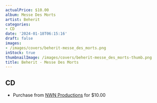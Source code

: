 ```yaml
---
actualPrice: $10.00
album: Messe Des Morts
artist: Beherit
categories:
- CD
date: '2024-01-18T06:15:16'
draft: false
images:
- /images/covers/beherit-messe_des_morts.png
inStock: true
thumbnailImage: /images/covers/beherit-messe_des_morts-thumb.png
title: Beherit - Messe Des Morts
---
```


## CD
* Purchase from [NWN Productions](http://shop.nwnprod.com/index.php?route=product/product&path=93&product_id=45638&sort=pd.name&order=ASC) for $10.00
